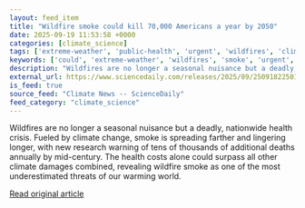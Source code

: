```yaml
---
layout: feed_item
title: "Wildfire smoke could kill 70,000 Americans a year by 2050"
date: 2025-09-19 11:53:58 +0000
categories: [climate_science]
tags: ['extreme-weather', 'public-health', 'urgent', 'wildfires', 'climate-health']
keywords: ['could', 'extreme-weather', 'wildfires', 'smoke', 'urgent', 'wildfire', 'public-health', 'climate-health']
description: "Wildfires are no longer a seasonal nuisance but a deadly, nationwide health crisis"
external_url: https://www.sciencedaily.com/releases/2025/09/250918225016.htm
is_feed: true
source_feed: "Climate News -- ScienceDaily"
feed_category: "climate_science"
---
```


Wildfires are no longer a seasonal nuisance but a deadly, nationwide health crisis. Fueled by climate change, smoke is spreading farther and lingering longer, with new research warning of tens of thousands of additional deaths annually by mid-century. The health costs alone could surpass all other climate damages combined, revealing wildfire smoke as one of the most underestimated threats of our warming world.

[Read original article](https://www.sciencedaily.com/releases/2025/09/250918225016.htm)
